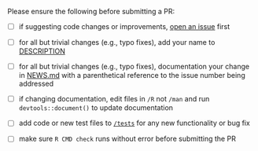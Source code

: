 Please ensure the following before submitting a PR:

 - [ ] if suggesting code changes or improvements, [open an issue](https://github.com/cloudyr/aws.dynamodb/issues/new) first
 - [ ] for all but trivial changes (e.g., typo fixes), add your name to [DESCRIPTION](https://github.com/cloudyr/aws.dynamodb/blob/master/DESCRIPTION)
 - [ ] for all but trivial changes (e.g., typo fixes), documentation your change in [NEWS.md](https://github.com/cloudyr/aws.dynamodb/blob/master/NEWS.md) with a parenthetical reference to the issue number being addressed
 - [ ] if changing documentation, edit files in `/R` not `/man` and run `devtools::document()` to update documentation
 - [ ] add code or new test files to [`/tests`](https://github.com/cloudyr/aws.dynamodb/tree/master/tests/testthat) for any new functionality or bug fix
 - [ ] make sure `R CMD check` runs without error before submitting the PR

